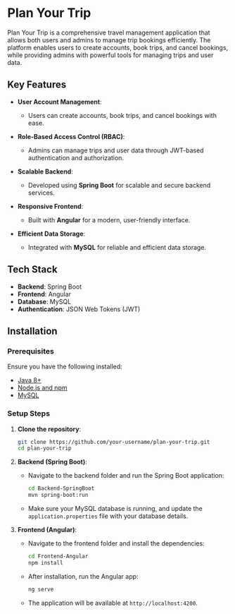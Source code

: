 # Plan Your Trip

Plan Your Trip is a comprehensive travel management application that allows both users and admins to manage trip bookings efficiently. The platform enables users to create accounts, book trips, and cancel bookings, while providing admins with powerful tools for managing trips and user data.

## Key Features

- **User Account Management**: 
  - Users can create accounts, book trips, and cancel bookings with ease.
  
- **Role-Based Access Control (RBAC)**: 
  - Admins can manage trips and user data through JWT-based authentication and authorization.

- **Scalable Backend**: 
  - Developed using **Spring Boot** for scalable and secure backend services.

- **Responsive Frontend**: 
  - Built with **Angular** for a modern, user-friendly interface.
  
- **Efficient Data Storage**: 
  - Integrated with **MySQL** for reliable and efficient data storage.

## Tech Stack

- **Backend**: Spring Boot
- **Frontend**: Angular
- **Database**: MySQL
- **Authentication**: JSON Web Tokens (JWT)

## Installation

### Prerequisites

Ensure you have the following installed:

- [Java 8+](https://adoptopenjdk.net/)
- [Node.js and npm](https://nodejs.org/)
- [MySQL](https://dev.mysql.com/downloads/installer/)

### Setup Steps

1. **Clone the repository**:

   ```bash
   git clone https://github.com/your-username/plan-your-trip.git
   cd plan-your-trip
   ```

2. **Backend (Spring Boot)**:
   - Navigate to the backend folder and run the Spring Boot application:
   
     ```bash
     cd Backend-SpringBoot
     mvn spring-boot:run
     ```
   
   - Make sure your MySQL database is running, and update the `application.properties` file with your database details.

3. **Frontend (Angular)**:
   - Navigate to the frontend folder and install the dependencies:
   
     ```bash
     cd Frontend-Angular
     npm install
     ```

   - After installation, run the Angular app:
   
     ```bash
     ng serve
     ```

   - The application will be available at `http://localhost:4200`.
